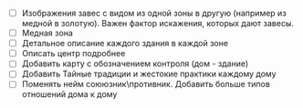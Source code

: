 
- [ ] Изображения завес с видом из одной зоны в другую (например из медной в золотую). Важен фактор искажения, которых дают завесы.
- [ ] Медная зона
- [ ] Детальное описание каждого здания в каждой зоне
- [ ] Описать центр подробнее
- [ ] Добавить карту с обозначением контроля (дом - здание)
- [ ] Добавить Тайные традиции и жестокие практики каждому дому
- [ ] Поменять нейм соююзник\противник. Добавить больше типов отношений дома к дому